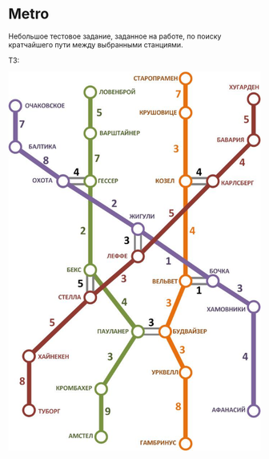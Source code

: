 # Metro
Небольшое тестовое задание, заданное на работе, по поиску кратчайшего пути между выбранными станциями.

ТЗ:

![alt text](https://github.com/Andikki/Metro/blob/master/MetroMap.jpg)

